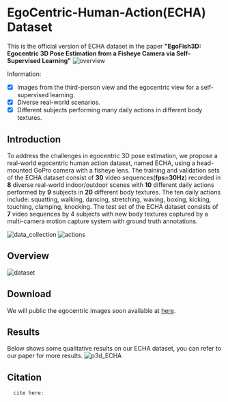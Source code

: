 # EgoCentric-Human-Action(ECHA) Dataset
This is the official version of ECHA dataset in the paper **"EgoFish3D: Egocentric 3D Pose Estimation from a Fisheye Camera via Self-Supervised Learning"**
![overview](https://user-images.githubusercontent.com/86871168/147398404-7ee8fcad-24a8-4a7a-89ad-5288c7bfccdd.png)

Information:
- [x] Images from the third-person view and the egocentric view for a self-supervised learning.
- [x] Diverse real-world scenarios.
- [x] Different subjects performing many daily actions in different body textures.

## Introduction
To address the challenges in egocentric 3D pose estimation, we propose a real-world egocentric human action dataset, named ECHA, using a head-mounted GoPro camera with a fisheye lens. The training and validation sets of the ECHA dataset consist of **30** video sequences(**fps=30Hz**) recorded in **8** diverse real-world indoor/outdoor scenes with **10** different daily actions performed by **9** subjects in **20** different body textures. The ten daily actions include: squatting, walking, dancing, stretching, waving, boxing, kicking, touching, clamping, knocking. The test set of the ECHA dataset consists of **7** video sequences by 4 subjects with new body textures captured by a multi-camera motion capture system with ground truth annotations.

![data_collection](https://user-images.githubusercontent.com/86871168/147669662-4c266356-ef4d-46a2-ad81-90e3c43b21cc.png)
![actions](https://user-images.githubusercontent.com/86871168/147398391-418eebfc-05eb-4a70-a78c-444ddfe7f2a5.png)
## Overview

![dataset](https://user-images.githubusercontent.com/86871168/147669873-6a0e9976-3c49-4b2a-9509-efa83d41c985.png)

## Download
We will public the egocentric images soon available at [here](https://github.com/SJTUlyx/EgoCentric-Human-Action-ECHA-Dataset).

## Results
Below shows some qualitative results on our ECHA dataset, you can refer to our paper for more results.
![p3d_ECHA](https://user-images.githubusercontent.com/86871168/147670551-ea967fe5-d403-4514-8e7d-fa377e7289da.png)


## Citation
```
  cite here:
```
